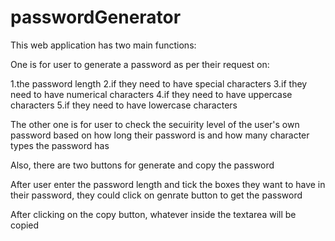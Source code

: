 # passwordGenerator

This web application has two main functions:

One is for user to generate a password as per their request on:

1.the password length
2.if they need to have special characters
3.if they need to have numerical characters
4.if they need to have uppercase characters
5.if they need to have lowercase characters

The other one is for user to check the secuirity level of the user's own password
based on how long their password is and how many character types the password has

Also, there are two buttons for generate and copy the password

After user enter the password length and tick the boxes they want to have in their password,
they could click on genrate button to get the password

After clicking on the copy button, whatever inside the textarea will be copied

